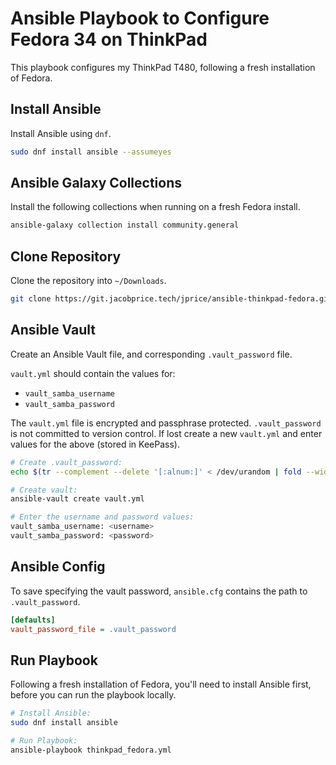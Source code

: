 # Ansible Playbook to Configure Fedora 34 on ThinkPad

This playbook configures my ThinkPad T480, following a fresh installation of Fedora.

## Install Ansible

Install Ansible using `dnf`.

```sh
sudo dnf install ansible --assumeyes
```

## Ansible Galaxy Collections

Install the following collections when running on a fresh Fedora install.

```sh
ansible-galaxy collection install community.general
```

## Clone Repository

Clone the repository into `~/Downloads`.

```sh
git clone https://git.jacobprice.tech/jprice/ansible-thinkpad-fedora.git ~/Downloads/
```

## Ansible Vault

Create an Ansible Vault file, and corresponding `.vault_password` file.

`vault.yml` should contain the values for:

- `vault_samba_username`
- `vault_samba_password`

The `vault.yml` file is encrypted and passphrase protected. `.vault_password` is not committed to version control. If lost create a new `vault.yml` and enter values for the above (stored in KeePass).

```sh
# Create .vault_password:
echo $(tr --complement --delete '[:alnum:]' < /dev/urandom | fold --width=64 | head --lines=1) > .vault_password.yml

# Create vault:
ansible-vault create vault.yml

# Enter the username and password values:
vault_samba_username: <username>
vault_samba_password: <password>
```

## Ansible Config

To save specifying the vault password, `ansible.cfg` contains the path to `.vault_password`.

```ini
[defaults]
vault_password_file = .vault_password
```

## Run Playbook

Following a fresh installation of Fedora, you'll need to install Ansible first, before you can run the playbook locally.

```sh
# Install Ansible:
sudo dnf install ansible

# Run Playbook:
ansible-playbook thinkpad_fedora.yml
```
